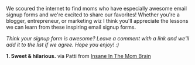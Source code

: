 We scoured the internet to find moms who have especially awesome email
signup forms and we're excited to share our favorites! Whether you're a
blogger, entrepreneur, or marketing wiz I think you'll appreciate the
lessons we can learn from these inspiring email signup forms.

*Think your signup form is awesome? Leave a comment with a link and
we'll add it to the list if we agree. Hope you enjoy! :)*

**1. Sweet & hilarious.** via Patti from [Insane In The Mom Brain](http://www.insanemombrain.com/)

